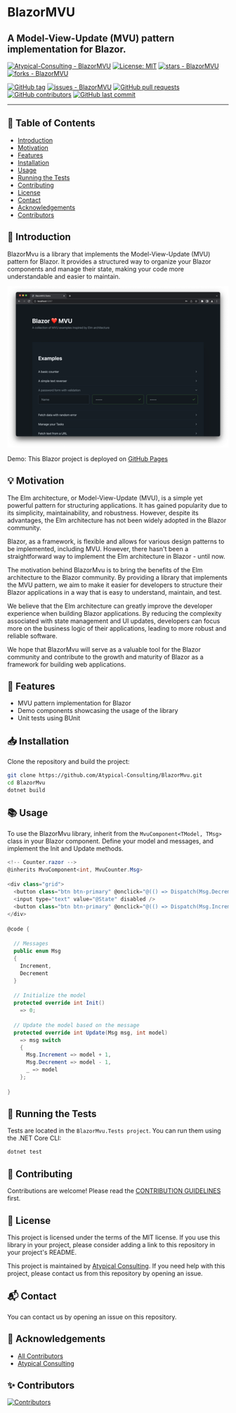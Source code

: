 # BlazorMVU
A Model-View-Update (MVU) pattern implementation for Blazor.
---

[![Atypical-Consulting - BlazorMVU](https://img.shields.io/static/v1?label=Atypical-Consulting&message=BlazorMVU&color=blue&logo=github)](https://github.com/Atypical-Consulting/BlazorMVU "Go to GitHub repo")
[![License: MIT](https://img.shields.io/badge/License-MIT-blue.svg)](https://opensource.org/licenses/MIT)
[![stars - BlazorMVU](https://img.shields.io/github/stars/Atypical-Consulting/BlazorMVU?style=social)](https://github.com/Atypical-Consulting/BlazorMVU)
[![forks - BlazorMVU](https://img.shields.io/github/forks/Atypical-Consulting/BlazorMVU?style=social)](https://github.com/Atypical-Consulting/BlazorMVU)

[![GitHub tag](https://img.shields.io/github/tag/Atypical-Consulting/BlazorMVU?include_prereleases=&sort=semver&color=blue)](https://github.com/Atypical-Consulting/BlazorMVU/releases/)
[![issues - BlazorMVU](https://img.shields.io/github/issues/Atypical-Consulting/BlazorMVU)](https://github.com/Atypical-Consulting/BlazorMVU/issues)
[![GitHub pull requests](https://img.shields.io/github/issues-pr/Atypical-Consulting/BlazorMVU)](https://github.com/Atypical-Consulting/BlazorMVU/pulls)
[![GitHub contributors](https://img.shields.io/github/contributors/Atypical-Consulting/BlazorMVU)](https://github.com/Atypical-Consulting/BlazorMVU/graphs/contributors)
[![GitHub last commit](https://img.shields.io/github/last-commit/Atypical-Consulting/BlazorMVU)](https://github.com/Atypical-Consulting/BlazorMVU/commits/master)

---

## 📝 Table of Contents

* [Introduction](#-introduction)
* [Motivation](#-motivation)
* [Features](#-features)
* [Installation](#-installation)
* [Usage](#-usage)
* [Running the Tests](#-running-the-tests)
* [Contributing](#-contributing)
* [License](#-license)
* [Contact](#-contact)
* [Acknowledgements](#-acknowledgements)
* [Contributors](#-contributors)

## 📖 Introduction

BlazorMvu is a library that implements the Model-View-Update (MVU) pattern for Blazor. It provides a structured way to organize your Blazor components and manage their state, making your code more understandable and easier to maintain.

![Drag Racing](./assets/blazormvu.png)

Demo: This Blazor project is deployed on [GitHub Pages](https://atypical-consulting.github.io/BlazorMVU/)


## 💡 Motivation

The Elm architecture, or Model-View-Update (MVU), is a simple yet powerful pattern for structuring applications. It has gained popularity due to its simplicity, maintainability, and robustness. However, despite its advantages, the Elm architecture has not been widely adopted in the Blazor community.

Blazor, as a framework, is flexible and allows for various design patterns to be implemented, including MVU. However, there hasn't been a straightforward way to implement the Elm architecture in Blazor - until now.

The motivation behind BlazorMvu is to bring the benefits of the Elm architecture to the Blazor community. By providing a library that implements the MVU pattern, we aim to make it easier for developers to structure their Blazor applications in a way that is easy to understand, maintain, and test.

We believe that the Elm architecture can greatly improve the developer experience when building Blazor applications. By reducing the complexity associated with state management and UI updates, developers can focus more on the business logic of their applications, leading to more robust and reliable software.

We hope that BlazorMvu will serve as a valuable tool for the Blazor community and contribute to the growth and maturity of Blazor as a framework for building web applications.

## 📌 Features

* MVU pattern implementation for Blazor
* Demo components showcasing the usage of the library
* Unit tests using BUnit

## 📥 Installation

Clone the repository and build the project:

```bash
git clone https://github.com/Atypical-Consulting/BlazorMvu.git
cd BlazorMvu
dotnet build
```

## 📚 Usage

To use the BlazorMvu library, inherit from the `MvuComponent<TModel, TMsg>` class in your Blazor component. Define your model and messages, and implement the Init and Update methods.

```csharp
<!-- Counter.razor -->
@inherits MvuComponent<int, MvuCounter.Msg>

<div class="grid">
  <button class="btn btn-primary" @onclick="@(() => Dispatch(Msg.Decrement))">-</button>
  <input type="text" value="@State" disabled />
  <button class="btn btn-primary" @onclick="@(() => Dispatch(Msg.Increment))">+</button>
</div>

@code {
  
  // Messages
  public enum Msg
  {
    Increment,
    Decrement
  }

  // Initialize the model
  protected override int Init()
    => 0;

  // Update the model based on the message
  protected override int Update(Msg msg, int model)
    => msg switch
    {
      Msg.Increment => model + 1,
      Msg.Decrement => model - 1,
      _ => model
    };

}
```

## 🚀 Running the Tests

Tests are located in the `BlazorMvu.Tests project`. You can run them using the .NET Core CLI:

```bash
dotnet test
```

## 🤝 Contributing

Contributions are welcome! Please read the [CONTRIBUTION GUIDELINES](https://github.com/Atypical-Consulting/BlazorMVU/blob/main/CONTRIBUTING.md) first.

## 📜 License

This project is licensed under the terms of the MIT license. If you use this library in your project, please consider adding a link to this repository in your project's README.

This project is maintained by [Atypical Consulting](https://www.atypical.consulting/). If you need help with this project, please contact us from this repository by opening an issue.

## 📬 Contact

You can contact us by opening an issue on this repository.

## 🙌 Acknowledgements

* [All Contributors](../../contributors)
* [Atypical Consulting](https://www.atypical.consulting/)

## ✨ Contributors

[![Contributors](https://contrib.rocks/image?repo=Atypical-Consulting/BlazorMVU)](http://contrib.rocks)